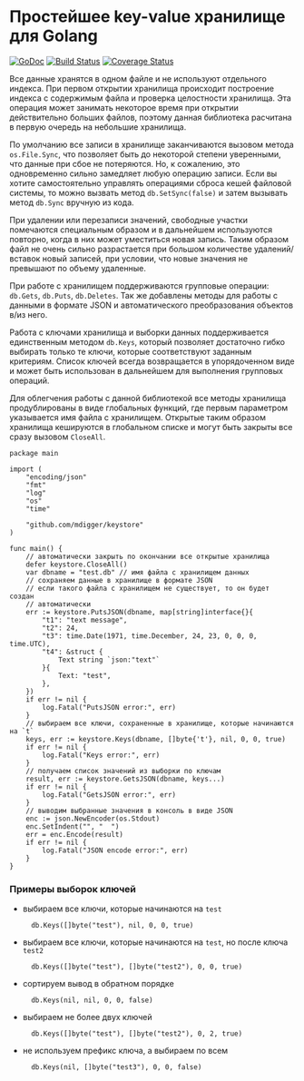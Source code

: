 # Простейшее key-value хранилище для Golang

[![GoDoc](https://godoc.org/github.com/mdigger/keystore?status.svg)](https://godoc.org/github.com/mdigger/keystore)
[![Build Status](https://travis-ci.org/mdigger/keystore.svg?branch=master)](https://travis-ci.org/mdigger/keystore)
[![Coverage Status](https://coveralls.io/repos/github/mdigger/keystore/badge.svg?branch=master)](https://coveralls.io/github/mdigger/keystore?branch=master)

Все данные хранятся в одном файле и не используют отдельного индекса.
При первом открытии хранилища происходит построение индекса с содержимым
файла и проверка целостности хранилища. Эта операция может занимать некоторое
время при открытии действительно больших файлов, поэтому данная библиотека
расчитана в первую очередь на небольшие хранилища.

По умолчанию все записи в хранилище заканчиваются вызовом метода
`os.File.Sync`, что позволяет быть до некоторой степени уверенными, что
данные при сбое не потеряются. Но, к сожалению, это одновременно сильно
замедляет любую операцию записи. Если вы хотите самостоятельно управлять
операциями сброса кешей файловой системы, то можно вызвать метод
`db.SetSync(false)` и затем вызывать метод `db.Sync` вручную из кода.

При удалении или перезаписи значений, свободные участки помечаются
специальным образом и в дальнейшем используются повторно, когда в них может
уместиться новая запись. Таким образом файл не очень сильно разрастается
при большом количестве удалений/вставок новый записей, при условии, что новые
значения не превышают по объему удаленные.

При работе с хранилищем поддерживаются групповые операции: `db.Gets`,
`db.Puts`, `db.Deletes`. Так же добавлены методы для работы с данными
в формате JSON и автоматического преобразования объектов в/из него.

Работа с ключами хранилища и выборки данных поддерживается единственным
методом `db.Keys`, который позволяет достаточно гибко выбирать только те
ключи, которые соответствуют заданным критериям. Список ключей всегда
возвращается в упорядоченном виде и может быть использован в дальнейшем
для выполнения групповых операций.

Для облегчения работы с данной библиотекой все методы хранилища
продублированы в виде глобальных функций, где первым параметром указывается
имя файла с хранилищем. Открытые таким образом хранилища кешируются в
глобальном списке и могут быть закрыты все сразу вызовом `CloseAll`.

```golang
package main

import (
	"encoding/json"
	"fmt"
	"log"
	"os"
	"time"

	"github.com/mdigger/keystore"
)

func main() {
	// автоматически закрыть по окончании все открытые хранилища
	defer keystore.CloseAll()
	var dbname = "test.db" // имя файла с хранилищем данных
	// сохраняем данные в хранилище в формате JSON
	// если такого файла с хранилищем не существует, то он будет создан
	// автоматически
	err := keystore.PutsJSON(dbname, map[string]interface{}{
		"t1": "text message",
		"t2": 24,
		"t3": time.Date(1971, time.December, 24, 23, 0, 0, 0, time.UTC),
		"t4": &struct {
			Text string `json:"text"`
		}{
			Text: "test",
		},
	})
	if err != nil {
		log.Fatal("PutsJSON error:", err)
	}
	// выбираем все ключи, сохраненные в хранилище, которые начинаются на `t`
	keys, err := keystore.Keys(dbname, []byte{'t'}, nil, 0, 0, true)
	if err != nil {
		log.Fatal("Keys error:", err)
	}
	// получаем список значений из выборки по ключам
	result, err := keystore.GetsJSON(dbname, keys...)
	if err != nil {
		log.Fatal("GetsJSON error:", err)
	}
	// выводим выбранные значения в консоль в виде JSON
	enc := json.NewEncoder(os.Stdout)
	enc.SetIndent("", "  ")
	err = enc.Encode(result)
	if err != nil {
		log.Fatal("JSON encode error:", err)
	}
}
```

### Примеры выборок ключей

- выбираем все ключи, которые начинаются на `test`

    	db.Keys([]byte("test"), nil, 0, 0, true)

- выбираем все ключи, которые начинаются на `test`, но после ключа `test2`

    	db.Keys([]byte("test"), []byte("test2"), 0, 0, true)

- сортируем вывод в обратном порядке

    	db.Keys(nil, nil, 0, 0, false)

- выбираем не более двух ключей

	    db.Keys([]byte("test"), []byte("test2"), 0, 2, true)

- не используем префикс ключа, а выбираем по всем

	    db.Keys(nil, []byte("test3"), 0, 0, false)
